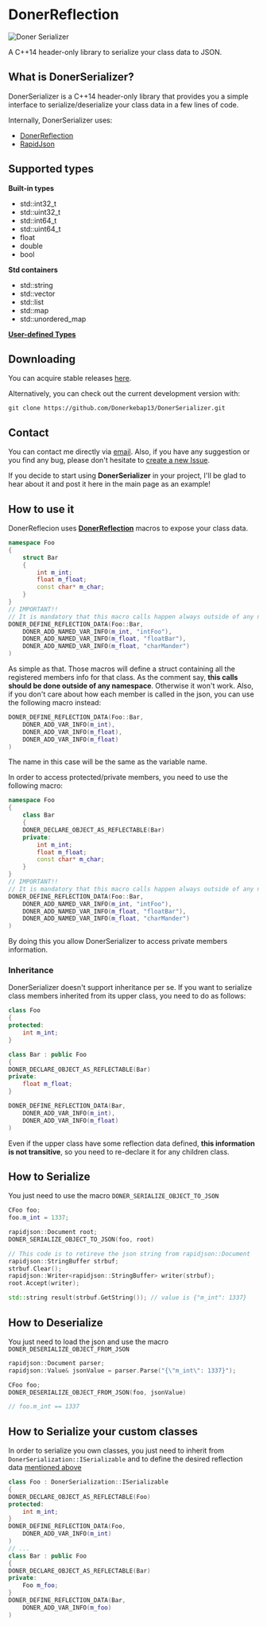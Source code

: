 

# DonerReflection
![Doner Serializer](https://i.imgur.com/DOJNofX.png)

A C++14 header-only library to serialize your class data to JSON.
## What is DonerSerializer?
DonerSerializer is a C++14 header-only library that provides you a simple interface to serialize/deserialize your class data in a few lines of code.

Internally, DonerSerializer uses: 
- [DonerReflection](https://github.com/Donerkebap13/DonerReflection)
- [RapidJson](https://github.com/Tencent/rapidjson)
## Supported types
**Built-in types**
- std::int32_t
- std::uint32_t
- std::int64_t
- std::uint64_t
- float
- double
- bool

**Std containers**
- std::string
- std::vector
- std::list
- std::map
- std::unordered_map

**[User-defined Types](#how-to-serialize-your-custom-classes)**


## Downloading

You can acquire stable releases [here](https://github.com/Donerkebap13/DonerSerializer/releases).

Alternatively, you can check out the current development version with:

```
git clone https://github.com/Donerkebap13/DonerSerializer.git
```
## Contact

You can contact me directly via [email](mailto:donerkebap13@gmail.com).
Also, if you have any suggestion or you find any bug, please don't hesitate to [create a new Issue](https://github.com/Donerkebap13/DonerReflection/issues).

If you decide to start using **DonerSerializer** in your project, I'll be glad to hear about it and post it here in the main page as an example!
## How to use it
DonerReflecion uses **[DonerReflection](https://github.com/Donerkebap13/DonerReflection)** macros to expose your class data.
```c++
namespace Foo
{
	struct Bar
	{
		int m_int;
		float m_float;
		const char* m_char;
	}
}
// IMPORTANT!!
// It is mandatory that this macro calls happen always outside of any namespace
DONER_DEFINE_REFLECTION_DATA(Foo::Bar,
	DONER_ADD_NAMED_VAR_INFO(m_int, "intFoo"),
	DONER_ADD_NAMED_VAR_INFO(m_float, "floatBar"),
	DONER_ADD_NAMED_VAR_INFO(m_float, "charMander")
)
```
As simple as that. Those macros will define a struct containing all the registered members info for that class. As the comment say, **this calls should be done outside of any namespace**. Otherwise it won't work.
Also, if you don't care about how each member is called in the json, you can use the following macro instead:
```c++
DONER_DEFINE_REFLECTION_DATA(Foo::Bar,
	DONER_ADD_VAR_INFO(m_int),
	DONER_ADD_VAR_INFO(m_float),
	DONER_ADD_VAR_INFO(m_float)
)
```
The name in this case will be the same as the variable name.

In order to access protected/private members, you need to use the following macro:
```c++
namespace Foo
{
	class Bar
	{
	DONER_DECLARE_OBJECT_AS_REFLECTABLE(Bar)
	private:
		int m_int;
		float m_float;
		const char* m_char;
	}
}
// IMPORTANT!!
// It is mandatory that this macro calls happen always outside of any namespace
DONER_DEFINE_REFLECTION_DATA(Foo::Bar,
	DONER_ADD_NAMED_VAR_INFO(m_int, "intFoo"),
	DONER_ADD_NAMED_VAR_INFO(m_float, "floatBar"),
	DONER_ADD_NAMED_VAR_INFO(m_float, "charMander")
)
```
By doing this you allow DonerSerializer to access private members information.
### Inheritance
DonerSerializer doesn't support inheritance per se. If you want to serialize class members inherited from its upper class, you need to do as follows:
```c++
class Foo
{
protected:
	int m_int;
}

class Bar : public Foo
{
DONER_DECLARE_OBJECT_AS_REFLECTABLE(Bar)
private:
	float m_float;
}

DONER_DEFINE_REFLECTION_DATA(Bar,
	DONER_ADD_VAR_INFO(m_int),
	DONER_ADD_VAR_INFO(m_float)
)
```
Even if the upper class have some reflection data defined, **this information is not transitive**, so you need to re-declare it for any children class.
## How to Serialize
You just need to use the macro ``DONER_SERIALIZE_OBJECT_TO_JSON``
```c++
CFoo foo;
foo.m_int = 1337;

rapidjson::Document root;
DONER_SERIALIZE_OBJECT_TO_JSON(foo, root)

// This code is to retireve the json string from rapidjson::Document
rapidjson::StringBuffer strbuf;
strbuf.Clear();
rapidjson::Writer<rapidjson::StringBuffer> writer(strbuf);
root.Accept(writer);

std::string result(strbuf.GetString()); // value is {"m_int": 1337}
```
## How to Deserialize
You just need to load the json and use the macro ``DONER_DESERIALIZE_OBJECT_FROM_JSON``
```c++
rapidjson::Document parser;
rapidjson::Value& jsonValue = parser.Parse("{\"m_int\": 1337}");

CFoo foo;
DONER_DESERIALIZE_OBJECT_FROM_JSON(foo, jsonValue)

// foo.m_int == 1337 
```
## How to Serialize your custom classes
In order to serialize you own classes, you just need to inherit from ``DonerSerialization::ISerializable`` and to define the desired reflection data [mentioned above](#how-to-use-it)
```c++
class Foo : DonerSerialization::ISerializable
{
DONER_DECLARE_OBJECT_AS_REFLECTABLE(Foo)
protected:
	int m_int;
}
DONER_DEFINE_REFLECTION_DATA(Foo,
	DONER_ADD_VAR_INFO(m_int)
)
// ...
class Bar : public Foo
{
DONER_DECLARE_OBJECT_AS_REFLECTABLE(Bar)
private:
	Foo m_foo;
}
DONER_DEFINE_REFLECTION_DATA(Bar,
	DONER_ADD_VAR_INFO(m_foo)
)
```
